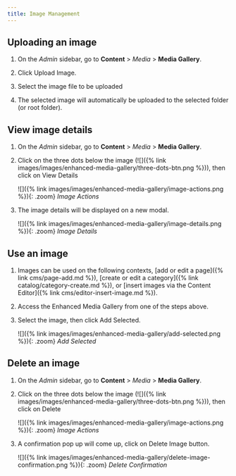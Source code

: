 ```yaml
---
title: Image Management
---
```


## Uploading an image

1. On the _Admin_ sidebar, go to **Content** > _Media_ > **Media Gallery**.

1. Click <span class="btn">Upload Image</span>.

1. Select the image file to be uploaded

1. The selected image will automatically be uploaded to the selected folder (or root folder).

## View image details

1. On the _Admin_ sidebar, go to **Content** > _Media_ > **Media Gallery**.

1. Click on the three dots below the image (![]({% link images/images/enhanced-media-gallery/three-dots-btn.png %})), then click on <span class="btn">View Details</span>
    
    ![]({% link images/images/enhanced-media-gallery/image-actions.png %}){: .zoom}
    _Image Actions_
    
1. The image details will be displayed on a new modal.

    ![]({% link images/images/enhanced-media-gallery/image-details.png %}){: .zoom}
    _Image Details_

## Use an image

1. Images can be used on the following contexts, [add or edit a page]({% link cms/page-add.md %}), [create or edit a category]({% link catalog/category-create.md %}), or [insert images via the Content Editor]({% link cms/editor-insert-image.md %}).
   
1. Access the Enhanced Media Gallery from one of the steps above.

1. Select the image, then click <span class="btn">Add Selected</span>.

    ![]({% link images/images/enhanced-media-gallery/add-selected.png %}){: .zoom}
    _Add Selected_

## Delete an image

1. On the _Admin_ sidebar, go to **Content** > _Media_ > **Media Gallery**.

1. Click on the three dots below the image (![]({% link images/images/enhanced-media-gallery/three-dots-btn.png %})), then click on <span class="btn">Delete</span>
    
    ![]({% link images/images/enhanced-media-gallery/image-actions.png %}){: .zoom}
    _Image Actions_
    
1. A confirmation pop up will come up, click on <span class="btn">Delete Image</span> button.

    ![]({% link images/images/enhanced-media-gallery/delete-image-confirmation.png %}){: .zoom}
    _Delete Confirmation_